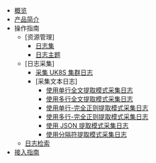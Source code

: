 
* [概览](/ulogservice/README)
* [产品简介](/ulogservice/introduction)
* 操作指南
   * [资源管理]
     * [日志集](/ulogservice/resource/logset)
     * [日志主题](/ulogservice/resource/topic)
   * [日志采集]
     * [采集 UK8S 集群日志](/ulogservice/collect/UK8S)
     * [采集文本日志]
       * [使用单行全文提取模式采集日志](/ulogservice/collect/text/minimal_line)
       * [使用多行全文提取模式采集日志](/ulogservice/collect/text/multi_line)
       * [使用单行-完全正则提取模式采集日志](/ulogservice/collect/text/full_regex)
       * [使用多行-完全正则提取模式采集日志](/ulogservice/collect/text/multi_line_full_regex)
       * [使用 JSON 提取模式采集日志](/ulogservice/collect/text/json)
       * [使用分隔符提取模式采集日志](/ulogservice/collect/text/delimiter)
   * [日志检索](/ulogservice/operate/search)
* [接入指南](/ulogservice/operate/practice)
